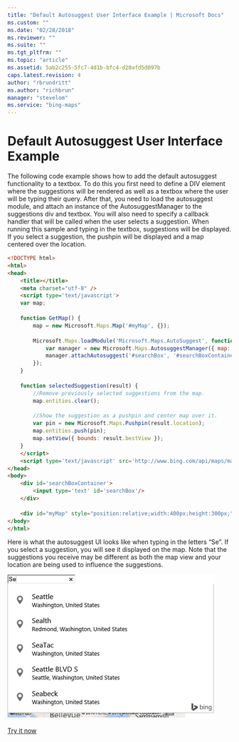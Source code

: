 ```yaml
---
title: "Default Autosuggest User Interface Example | Microsoft Docs"
ms.custom: ""
ms.date: "02/28/2018"
ms.reviewer: ""
ms.suite: ""
ms.tgt_pltfrm: ""
ms.topic: "article"
ms.assetid: 5ab2c255-5fc7-4d1b-bfc4-d20afd5d097b
caps.latest.revision: 4
author: "rbrundritt"
ms.author: "richbrun"
manager: "stevelom"
ms.service: "bing-maps"
---
```

# Default Autosuggest User Interface Example

The following code example shows how to add the default autosuggest functionality to a textbox. To do this you first need to define a DIV element where the suggestions will be rendered as well as a textbox where the user will be typing their query. After that, you need to load the autosuggest module, and attach an instance of the AutosuggestManager to the suggestions div and textbox. You will also need to specify a callback handler that will be called when the user selects a suggestion.  When running this sample and typing in the textbox, suggestions will be displayed. If you select a suggestion, the pushpin will be displayed and a map centered over the location.

```html
<!DOCTYPE html>
<html>
<head>
    <title></title>
    <meta charset="utf-8" />
	<script type='text/javascript'>
    var map;

    function GetMap() {
        map = new Microsoft.Maps.Map('#myMap', {});

        Microsoft.Maps.loadModule('Microsoft.Maps.AutoSuggest', function () {
            var manager = new Microsoft.Maps.AutosuggestManager({ map: map });
            manager.attachAutosuggest('#searchBox', '#searchBoxContainer', selectedSuggestion);
        });
    }

    function selectedSuggestion(result) {
        //Remove previously selected suggestions from the map.
        map.entities.clear();

        //Show the suggestion as a pushpin and center map over it.
        var pin = new Microsoft.Maps.Pushpin(result.location);
        map.entities.push(pin);
        map.setView({ bounds: result.bestView });
    }
    </script>
    <script type='text/javascript' src='http://www.bing.com/api/maps/mapcontrol?callback=GetMap&key=[YOUR_BING_MAPS_KEY]' async defer></script>
</head>
<body>
    <div id='searchBoxContainer'>
        <input type='text' id='searchBox'/>
    </div>

    <div id="myMap" style="position:relative;width:400px;height:300px;"></div>
</body>
</html>
```

Here is what the autosuggest UI looks like when typing in the letters “Se”. If you select a suggestion, you will see it displayed on the map. Note that the suggestions you receive may be different as both the map view and your location are being used to influence the suggestions.
  
![Default Autosuggest Dropdown](../../media/bmv8-autosuggestexample.png)

[Try it now](https://www.bing.com/api/maps/sdk/mapcontrol/isdk#autoSuggestUi+JS)